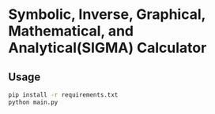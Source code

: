 # Symbolic, Inverse, Graphical, Mathematical, and Analytical(SIGMA) Calculator

## Usage

```bash
pip install -r requirements.txt
python main.py
```
